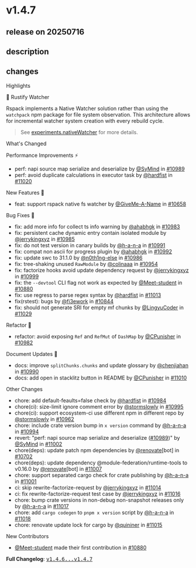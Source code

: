 # v1.4.7

## release on 20250716
## description
## changes
Highlights

🚀 Rustify Watcher

Rspack implements a Native Watcher solution rather than using the <code>watchpack</code> npm package for file system observation. This architecture allows for incremental watcher system creation with every rebuild cycle.
> See <a href="https://rspack.rs/config/experiments#experimentsnativewatcher" rel="nofollow">experiments.nativeWatcher</a> for more details.

What's Changed

Performance Improvements ⚡

* perf: napi source map serialize and deserialize by <a class="user-mention notranslate" data-hovercard-type="user" data-hovercard-url="/users/SyMind/hovercard" data-octo-click="hovercard-link-click" data-octo-dimensions="link_type:self" href="https://github.com/SyMind">@SyMind</a> in <a class="issue-link js-issue-link" data-error-text="Failed to load title" data-id="3221360544" data-permission-text="Title is private" data-url="https://github.com/web-infra-dev/rspack/issues/10989" data-hovercard-type="pull_request" data-hovercard-url="/web-infra-dev/rspack/pull/10989/hovercard" href="https://github.com/web-infra-dev/rspack/pull/10989">#10989</a>
* perf: avoid duplicate calculations in executor task by <a class="user-mention notranslate" data-hovercard-type="user" data-hovercard-url="/users/hardfist/hovercard" data-octo-click="hovercard-link-click" data-octo-dimensions="link_type:self" href="https://github.com/hardfist">@hardfist</a> in <a class="issue-link js-issue-link" data-error-text="Failed to load title" data-id="3228552824" data-permission-text="Title is private" data-url="https://github.com/web-infra-dev/rspack/issues/11020" data-hovercard-type="pull_request" data-hovercard-url="/web-infra-dev/rspack/pull/11020/hovercard" href="https://github.com/web-infra-dev/rspack/pull/11020">#11020</a>

New Features 🎉

* feat: support rspack native fs watcher by <a class="user-mention notranslate" data-hovercard-type="user" data-hovercard-url="/users/GiveMe-A-Name/hovercard" data-octo-click="hovercard-link-click" data-octo-dimensions="link_type:self" href="https://github.com/GiveMe-A-Name">@GiveMe-A-Name</a> in <a class="issue-link js-issue-link" data-error-text="Failed to load title" data-id="3142069768" data-permission-text="Title is private" data-url="https://github.com/web-infra-dev/rspack/issues/10658" data-hovercard-type="pull_request" data-hovercard-url="/web-infra-dev/rspack/pull/10658/hovercard" href="https://github.com/web-infra-dev/rspack/pull/10658">#10658</a>

Bug Fixes 🐞

* fix: add more info for collect ts info warning by <a class="user-mention notranslate" data-hovercard-type="user" data-hovercard-url="/users/ahabhgk/hovercard" data-octo-click="hovercard-link-click" data-octo-dimensions="link_type:self" href="https://github.com/ahabhgk">@ahabhgk</a> in <a class="issue-link js-issue-link" data-error-text="Failed to load title" data-id="3218535694" data-permission-text="Title is private" data-url="https://github.com/web-infra-dev/rspack/issues/10983" data-hovercard-type="pull_request" data-hovercard-url="/web-infra-dev/rspack/pull/10983/hovercard" href="https://github.com/web-infra-dev/rspack/pull/10983">#10983</a>
* fix: persistent cache dynamic entry contain isolated module by <a class="user-mention notranslate" data-hovercard-type="user" data-hovercard-url="/users/jerrykingxyz/hovercard" data-octo-click="hovercard-link-click" data-octo-dimensions="link_type:self" href="https://github.com/jerrykingxyz">@jerrykingxyz</a> in <a class="issue-link js-issue-link" data-error-text="Failed to load title" data-id="3219059288" data-permission-text="Title is private" data-url="https://github.com/web-infra-dev/rspack/issues/10985" data-hovercard-type="pull_request" data-hovercard-url="/web-infra-dev/rspack/pull/10985/hovercard" href="https://github.com/web-infra-dev/rspack/pull/10985">#10985</a>
* fix: do not test version in canary builds by <a class="user-mention notranslate" data-hovercard-type="user" data-hovercard-url="/users/h-a-n-a/hovercard" data-octo-click="hovercard-link-click" data-octo-dimensions="link_type:self" href="https://github.com/h-a-n-a">@h-a-n-a</a> in <a class="issue-link js-issue-link" data-error-text="Failed to load title" data-id="3221667851" data-permission-text="Title is private" data-url="https://github.com/web-infra-dev/rspack/issues/10991" data-hovercard-type="pull_request" data-hovercard-url="/web-infra-dev/rspack/pull/10991/hovercard" href="https://github.com/web-infra-dev/rspack/pull/10991">#10991</a>
* fix: compat non ascii for progress plugin by <a class="user-mention notranslate" data-hovercard-type="user" data-hovercard-url="/users/ahabhgk/hovercard" data-octo-click="hovercard-link-click" data-octo-dimensions="link_type:self" href="https://github.com/ahabhgk">@ahabhgk</a> in <a class="issue-link js-issue-link" data-error-text="Failed to load title" data-id="3221769136" data-permission-text="Title is private" data-url="https://github.com/web-infra-dev/rspack/issues/10992" data-hovercard-type="pull_request" data-hovercard-url="/web-infra-dev/rspack/pull/10992/hovercard" href="https://github.com/web-infra-dev/rspack/pull/10992">#10992</a>
* fix: update swc to 31.1.0 by <a class="user-mention notranslate" data-hovercard-type="user" data-hovercard-url="/users/n0th1ng-else/hovercard" data-octo-click="hovercard-link-click" data-octo-dimensions="link_type:self" href="https://github.com/n0th1ng-else">@n0th1ng-else</a> in <a class="issue-link js-issue-link" data-error-text="Failed to load title" data-id="3220515063" data-permission-text="Title is private" data-url="https://github.com/web-infra-dev/rspack/issues/10986" data-hovercard-type="pull_request" data-hovercard-url="/web-infra-dev/rspack/pull/10986/hovercard" href="https://github.com/web-infra-dev/rspack/pull/10986">#10986</a>
* fix: tree-shaking unused <code>RawModule</code> by <a class="user-mention notranslate" data-hovercard-type="user" data-hovercard-url="/users/colinaaa/hovercard" data-octo-click="hovercard-link-click" data-octo-dimensions="link_type:self" href="https://github.com/colinaaa">@colinaaa</a> in <a class="issue-link js-issue-link" data-error-text="Failed to load title" data-id="3213178794" data-permission-text="Title is private" data-url="https://github.com/web-infra-dev/rspack/issues/10954" data-hovercard-type="pull_request" data-hovercard-url="/web-infra-dev/rspack/pull/10954/hovercard" href="https://github.com/web-infra-dev/rspack/pull/10954">#10954</a>
* fix: factorize hooks avoid update dependency request by <a class="user-mention notranslate" data-hovercard-type="user" data-hovercard-url="/users/jerrykingxyz/hovercard" data-octo-click="hovercard-link-click" data-octo-dimensions="link_type:self" href="https://github.com/jerrykingxyz">@jerrykingxyz</a> in <a class="issue-link js-issue-link" data-error-text="Failed to load title" data-id="3222284874" data-permission-text="Title is private" data-url="https://github.com/web-infra-dev/rspack/issues/10999" data-hovercard-type="pull_request" data-hovercard-url="/web-infra-dev/rspack/pull/10999/hovercard" href="https://github.com/web-infra-dev/rspack/pull/10999">#10999</a>
* fix: the <code>--devtool</code> CLI flag not work as expected by <a class="user-mention notranslate" data-hovercard-type="user" data-hovercard-url="/users/Meet-student/hovercard" data-octo-click="hovercard-link-click" data-octo-dimensions="link_type:self" href="https://github.com/Meet-student">@Meet-student</a> in <a class="issue-link js-issue-link" data-error-text="Failed to load title" data-id="3195903270" data-permission-text="Title is private" data-url="https://github.com/web-infra-dev/rspack/issues/10880" data-hovercard-type="pull_request" data-hovercard-url="/web-infra-dev/rspack/pull/10880/hovercard" href="https://github.com/web-infra-dev/rspack/pull/10880">#10880</a>
* fix: use regress to parse regex syntax by <a class="user-mention notranslate" data-hovercard-type="user" data-hovercard-url="/users/hardfist/hovercard" data-octo-click="hovercard-link-click" data-octo-dimensions="link_type:self" href="https://github.com/hardfist">@hardfist</a> in <a class="issue-link js-issue-link" data-error-text="Failed to load title" data-id="3227500307" data-permission-text="Title is private" data-url="https://github.com/web-infra-dev/rspack/issues/11013" data-hovercard-type="pull_request" data-hovercard-url="/web-infra-dev/rspack/pull/11013/hovercard" href="https://github.com/web-infra-dev/rspack/pull/11013">#11013</a>
* fix(rstest): bugs by <a class="user-mention notranslate" data-hovercard-type="user" data-hovercard-url="/users/fi3ework/hovercard" data-octo-click="hovercard-link-click" data-octo-dimensions="link_type:self" href="https://github.com/fi3ework">@fi3ework</a> in <a class="issue-link js-issue-link" data-error-text="Failed to load title" data-id="3188080552" data-permission-text="Title is private" data-url="https://github.com/web-infra-dev/rspack/issues/10844" data-hovercard-type="pull_request" data-hovercard-url="/web-infra-dev/rspack/pull/10844/hovercard" href="https://github.com/web-infra-dev/rspack/pull/10844">#10844</a>
* fix: should not generate SRI for empty mf chunks by <a class="user-mention notranslate" data-hovercard-type="user" data-hovercard-url="/users/LingyuCoder/hovercard" data-octo-click="hovercard-link-click" data-octo-dimensions="link_type:self" href="https://github.com/LingyuCoder">@LingyuCoder</a> in <a class="issue-link js-issue-link" data-error-text="Failed to load title" data-id="3231084616" data-permission-text="Title is private" data-url="https://github.com/web-infra-dev/rspack/issues/11029" data-hovercard-type="pull_request" data-hovercard-url="/web-infra-dev/rspack/pull/11029/hovercard" href="https://github.com/web-infra-dev/rspack/pull/11029">#11029</a>

Refactor 🔨

* refactor: avoid exposing <code>Ref</code> and <code>RefMut</code> of <code>DashMap</code> by <a class="user-mention notranslate" data-hovercard-type="user" data-hovercard-url="/users/CPunisher/hovercard" data-octo-click="hovercard-link-click" data-octo-dimensions="link_type:self" href="https://github.com/CPunisher">@CPunisher</a> in <a class="issue-link js-issue-link" data-error-text="Failed to load title" data-id="3218379835" data-permission-text="Title is private" data-url="https://github.com/web-infra-dev/rspack/issues/10982" data-hovercard-type="pull_request" data-hovercard-url="/web-infra-dev/rspack/pull/10982/hovercard" href="https://github.com/web-infra-dev/rspack/pull/10982">#10982</a>

Document Updates 📖

* docs: improve <code>splitChunks.chunks</code> and update glossary by <a class="user-mention notranslate" data-hovercard-type="user" data-hovercard-url="/users/chenjiahan/hovercard" data-octo-click="hovercard-link-click" data-octo-dimensions="link_type:self" href="https://github.com/chenjiahan">@chenjiahan</a> in <a class="issue-link js-issue-link" data-error-text="Failed to load title" data-id="3221427632" data-permission-text="Title is private" data-url="https://github.com/web-infra-dev/rspack/issues/10990" data-hovercard-type="pull_request" data-hovercard-url="/web-infra-dev/rspack/pull/10990/hovercard" href="https://github.com/web-infra-dev/rspack/pull/10990">#10990</a>
* docs: add open in stacklitz button in README by <a class="user-mention notranslate" data-hovercard-type="user" data-hovercard-url="/users/CPunisher/hovercard" data-octo-click="hovercard-link-click" data-octo-dimensions="link_type:self" href="https://github.com/CPunisher">@CPunisher</a> in <a class="issue-link js-issue-link" data-error-text="Failed to load title" data-id="3227212219" data-permission-text="Title is private" data-url="https://github.com/web-infra-dev/rspack/issues/11010" data-hovercard-type="pull_request" data-hovercard-url="/web-infra-dev/rspack/pull/11010/hovercard" href="https://github.com/web-infra-dev/rspack/pull/11010">#11010</a>

Other Changes

* chore: add default-feaults=false check by <a class="user-mention notranslate" data-hovercard-type="user" data-hovercard-url="/users/hardfist/hovercard" data-octo-click="hovercard-link-click" data-octo-dimensions="link_type:self" href="https://github.com/hardfist">@hardfist</a> in <a class="issue-link js-issue-link" data-error-text="Failed to load title" data-id="3218730618" data-permission-text="Title is private" data-url="https://github.com/web-infra-dev/rspack/issues/10984" data-hovercard-type="pull_request" data-hovercard-url="/web-infra-dev/rspack/pull/10984/hovercard" href="https://github.com/web-infra-dev/rspack/pull/10984">#10984</a>
* chore(ci): size-limit ignore comment error by <a class="user-mention notranslate" data-hovercard-type="user" data-hovercard-url="/users/stormslowly/hovercard" data-octo-click="hovercard-link-click" data-octo-dimensions="link_type:self" href="https://github.com/stormslowly">@stormslowly</a> in <a class="issue-link js-issue-link" data-error-text="Failed to load title" data-id="3221968018" data-permission-text="Title is private" data-url="https://github.com/web-infra-dev/rspack/issues/10995" data-hovercard-type="pull_request" data-hovercard-url="/web-infra-dev/rspack/pull/10995/hovercard" href="https://github.com/web-infra-dev/rspack/pull/10995">#10995</a>
* chore(ci): support ecosystem-ci use different npm in different repo by <a class="user-mention notranslate" data-hovercard-type="user" data-hovercard-url="/users/stormslowly/hovercard" data-octo-click="hovercard-link-click" data-octo-dimensions="link_type:self" href="https://github.com/stormslowly">@stormslowly</a> in <a class="issue-link js-issue-link" data-error-text="Failed to load title" data-id="3214856668" data-permission-text="Title is private" data-url="https://github.com/web-infra-dev/rspack/issues/10962" data-hovercard-type="pull_request" data-hovercard-url="/web-infra-dev/rspack/pull/10962/hovercard" href="https://github.com/web-infra-dev/rspack/pull/10962">#10962</a>
* chore: include crate version bump in <code>x version</code> command by <a class="user-mention notranslate" data-hovercard-type="user" data-hovercard-url="/users/h-a-n-a/hovercard" data-octo-click="hovercard-link-click" data-octo-dimensions="link_type:self" href="https://github.com/h-a-n-a">@h-a-n-a</a> in <a class="issue-link js-issue-link" data-error-text="Failed to load title" data-id="3221951835" data-permission-text="Title is private" data-url="https://github.com/web-infra-dev/rspack/issues/10994" data-hovercard-type="pull_request" data-hovercard-url="/web-infra-dev/rspack/pull/10994/hovercard" href="https://github.com/web-infra-dev/rspack/pull/10994">#10994</a>
* revert: "perf: napi source map serialize and deserialize (<a class="issue-link js-issue-link" data-error-text="Failed to load title" data-id="3221360544" data-permission-text="Title is private" data-url="https://github.com/web-infra-dev/rspack/issues/10989" data-hovercard-type="pull_request" data-hovercard-url="/web-infra-dev/rspack/pull/10989/hovercard" href="https://github.com/web-infra-dev/rspack/pull/10989">#10989</a>)" by <a class="user-mention notranslate" data-hovercard-type="user" data-hovercard-url="/users/SyMind/hovercard" data-octo-click="hovercard-link-click" data-octo-dimensions="link_type:self" href="https://github.com/SyMind">@SyMind</a> in <a class="issue-link js-issue-link" data-error-text="Failed to load title" data-id="3222752419" data-permission-text="Title is private" data-url="https://github.com/web-infra-dev/rspack/issues/11002" data-hovercard-type="pull_request" data-hovercard-url="/web-infra-dev/rspack/pull/11002/hovercard" href="https://github.com/web-infra-dev/rspack/pull/11002">#11002</a>
* chore(deps): update patch npm dependencies by <a class="user-mention notranslate" data-hovercard-type="user" data-hovercard-url="/users/renovate/hovercard" data-octo-click="hovercard-link-click" data-octo-dimensions="link_type:self" href="https://github.com/renovate">@renovate</a>[bot] in <a class="issue-link js-issue-link" data-error-text="Failed to load title" data-id="3154128659" data-permission-text="Title is private" data-url="https://github.com/web-infra-dev/rspack/issues/10702" data-hovercard-type="pull_request" data-hovercard-url="/web-infra-dev/rspack/pull/10702/hovercard" href="https://github.com/web-infra-dev/rspack/pull/10702">#10702</a>
* chore(deps): update dependency @module-federation/runtime-tools to v0.16.0 by <a class="user-mention notranslate" data-hovercard-type="user" data-hovercard-url="/users/renovate/hovercard" data-octo-click="hovercard-link-click" data-octo-dimensions="link_type:self" href="https://github.com/renovate">@renovate</a>[bot] in <a class="issue-link js-issue-link" data-error-text="Failed to load title" data-id="3224990181" data-permission-text="Title is private" data-url="https://github.com/web-infra-dev/rspack/issues/11007" data-hovercard-type="pull_request" data-hovercard-url="/web-infra-dev/rspack/pull/11007/hovercard" href="https://github.com/web-infra-dev/rspack/pull/11007">#11007</a>
* chore: support separated cargo check for crate publishing by <a class="user-mention notranslate" data-hovercard-type="user" data-hovercard-url="/users/h-a-n-a/hovercard" data-octo-click="hovercard-link-click" data-octo-dimensions="link_type:self" href="https://github.com/h-a-n-a">@h-a-n-a</a> in <a class="issue-link js-issue-link" data-error-text="Failed to load title" data-id="3222597550" data-permission-text="Title is private" data-url="https://github.com/web-infra-dev/rspack/issues/11001" data-hovercard-type="pull_request" data-hovercard-url="/web-infra-dev/rspack/pull/11001/hovercard" href="https://github.com/web-infra-dev/rspack/pull/11001">#11001</a>
* ci: skip rewrite-factorize-request by <a class="user-mention notranslate" data-hovercard-type="user" data-hovercard-url="/users/jerrykingxyz/hovercard" data-octo-click="hovercard-link-click" data-octo-dimensions="link_type:self" href="https://github.com/jerrykingxyz">@jerrykingxyz</a> in <a class="issue-link js-issue-link" data-error-text="Failed to load title" data-id="3227624854" data-permission-text="Title is private" data-url="https://github.com/web-infra-dev/rspack/issues/11014" data-hovercard-type="pull_request" data-hovercard-url="/web-infra-dev/rspack/pull/11014/hovercard" href="https://github.com/web-infra-dev/rspack/pull/11014">#11014</a>
* ci: fix rewrite-factorize-request test case by <a class="user-mention notranslate" data-hovercard-type="user" data-hovercard-url="/users/jerrykingxyz/hovercard" data-octo-click="hovercard-link-click" data-octo-dimensions="link_type:self" href="https://github.com/jerrykingxyz">@jerrykingxyz</a> in <a class="issue-link js-issue-link" data-error-text="Failed to load title" data-id="3227722747" data-permission-text="Title is private" data-url="https://github.com/web-infra-dev/rspack/issues/11016" data-hovercard-type="pull_request" data-hovercard-url="/web-infra-dev/rspack/pull/11016/hovercard" href="https://github.com/web-infra-dev/rspack/pull/11016">#11016</a>
* chore: bump crate versions in non-debug non-snapshot releases only by <a class="user-mention notranslate" data-hovercard-type="user" data-hovercard-url="/users/h-a-n-a/hovercard" data-octo-click="hovercard-link-click" data-octo-dimensions="link_type:self" href="https://github.com/h-a-n-a">@h-a-n-a</a> in <a class="issue-link js-issue-link" data-error-text="Failed to load title" data-id="3227728594" data-permission-text="Title is private" data-url="https://github.com/web-infra-dev/rspack/issues/11017" data-hovercard-type="pull_request" data-hovercard-url="/web-infra-dev/rspack/pull/11017/hovercard" href="https://github.com/web-infra-dev/rspack/pull/11017">#11017</a>
* chore: add <code>cargo codegen</code> to <code>pnpm x version</code> script by <a class="user-mention notranslate" data-hovercard-type="user" data-hovercard-url="/users/h-a-n-a/hovercard" data-octo-click="hovercard-link-click" data-octo-dimensions="link_type:self" href="https://github.com/h-a-n-a">@h-a-n-a</a> in <a class="issue-link js-issue-link" data-error-text="Failed to load title" data-id="3227797883" data-permission-text="Title is private" data-url="https://github.com/web-infra-dev/rspack/issues/11018" data-hovercard-type="pull_request" data-hovercard-url="/web-infra-dev/rspack/pull/11018/hovercard" href="https://github.com/web-infra-dev/rspack/pull/11018">#11018</a>
* chore: renovate update lock for cargo by <a class="user-mention notranslate" data-hovercard-type="user" data-hovercard-url="/users/quininer/hovercard" data-octo-click="hovercard-link-click" data-octo-dimensions="link_type:self" href="https://github.com/quininer">@quininer</a> in <a class="issue-link js-issue-link" data-error-text="Failed to load title" data-id="3227709882" data-permission-text="Title is private" data-url="https://github.com/web-infra-dev/rspack/issues/11015" data-hovercard-type="pull_request" data-hovercard-url="/web-infra-dev/rspack/pull/11015/hovercard" href="https://github.com/web-infra-dev/rspack/pull/11015">#11015</a>

New Contributors

* <a class="user-mention notranslate" data-hovercard-type="user" data-hovercard-url="/users/Meet-student/hovercard" data-octo-click="hovercard-link-click" data-octo-dimensions="link_type:self" href="https://github.com/Meet-student">@Meet-student</a> made their first contribution in <a class="issue-link js-issue-link" data-error-text="Failed to load title" data-id="3195903270" data-permission-text="Title is private" data-url="https://github.com/web-infra-dev/rspack/issues/10880" data-hovercard-type="pull_request" data-hovercard-url="/web-infra-dev/rspack/pull/10880/hovercard" href="https://github.com/web-infra-dev/rspack/pull/10880">#10880</a>

<strong>Full Changelog</strong>: <a class="commit-link" href="https://github.com/web-infra-dev/rspack/compare/v1.4.6...v1.4.7"><tt>v1.4.6...v1.4.7</tt></a>

